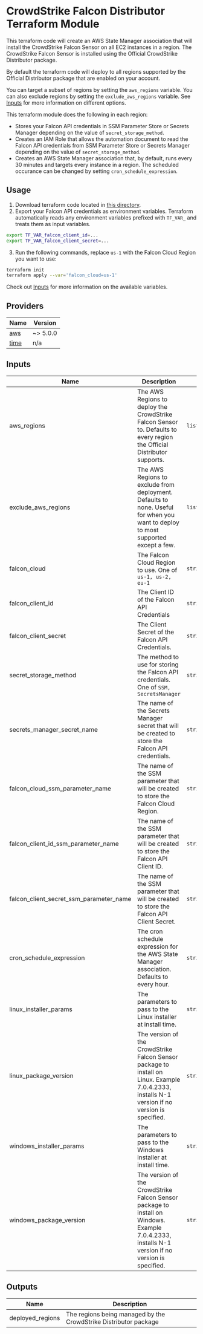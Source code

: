 # CrowdStrike Falcon Distributor Terraform Module

This terraform code will create an AWS State Manager association that will install the CrowdStrike Falcon Sensor on all EC2 instances in a region. The CrowdStrike Falcon Sensor is installed using the Official CrowdStrike Distributor package.

By default the terraform code will deploy to all regions supported by the Official Distributor package that are enabled on your account.

You can target a subset of regions by setting the `aws_regions` variable. You can also exclude regions by setting the `exclude_aws_regions` variable. See [Inputs](#inputs) for more information on different options.

This terraform module does the following in each region:

- Stores your Falcon API credentials in SSM Parameter Store or Secrets Manager depending on the value of `secret_storage_method`.
- Creates an IAM Role that allows the automation document to read the Falcon API credentials from SSM Parameter Store or Secrets Manager depending on the value of `secret_storage_method`.
- Creates an AWS State Manager association that, by default, runs every 30 minutes and targets every instance in a region. The scheduled occurance can be changed by setting `cron_schedule_expression`.

## Usage

1. Download terraform code located in [this directory](./). 
2. Export your Falcon API credentials as environment variables. Terraform automatically reads any environment variables prefixed with `TF_VAR_` and treats them as input variables. 

```bash
export TF_VAR_falcon_client_id=...
export TF_VAR_falcon_client_secret=...
```

3. Run the following commands, replace `us-1` with the Falcon Cloud Region you want to use:

```bash
terraform init
terraform apply --var='falcon_cloud=us-1'
```

Check out [Inputs](#inputs) for more information on the available variables.


## Providers

| Name                                                                                               | Version  |
| -------------------------------------------------------------------------------------------------- | -------- |
| <a name="provider_aws"></a> [aws](https://registry.terraform.io/providers/hashicorp/aws/latest)    | ~> 5.0.0 |
| <a name="provider_time"></a> [time](https://registry.terraform.io/providers/hashicorp/time/latest) | n/a      |
## Inputs

| Name                                    | Description                                                                                                                                      | Type           | Default                              | Required |
| --------------------------------------- | ------------------------------------------------------------------------------------------------------------------------------------------------ | -------------- | ------------------------------------ | :------: |
| aws_regions                             | The AWS Regions to deploy the CrowdStrike Falcon Sensor to. Defaults to every region the Official Distributor supports.                          | `list(string)` | `[]`                                 |    no    |
| exclude_aws_regions                     | The AWS Regions to exclude from deployment. Defaults to none. Useful for when you want to deploy to most supported except a few.                 | `list(string)` | `[]`                                 |    no    |
| falcon_cloud                            | The Falcon Cloud Region to use. One of `us-1, us-2, eu-1`                                                                                        | `string`       | n/a                                  |   yes    |
| falcon_client_id                        | The Client ID of the Falcon API Credentials                                                                                                      | `string`       | n/a                                  |   yes    |
| falcon_client_secret                    | The Client Secret of the Falcon API Credentials.                                                                                                 | `string`       | n/a                                  |   yes    |
| secret_storage_method                   | The method to use for storing the Falcon API credentials. One of `SSM, SecretsManager`                                                           | `string`       | `"SSM"`                              |    no    |
| secrets_manager_secret_name             | The name of the Secrets Manager secret that will be created to store the Falcon API credentials.                                                 | `string`       | `"CrowdStrike/Falcon/Distributor"`   |    no    |
| falcon_cloud_ssm_parameter_name         | The name of the SSM parameter that will be created to store the Falcon Cloud Region.                                                             | `string`       | `"/CrowdStrike/Falcon/Cloud"`        |    no    |
| falcon_client_id_ssm_parameter_name     | The name of the SSM parameter that will be created to store the Falcon API Client ID.                                                            | `string`       | `"/CrowdStrike/Falcon/ClientId"`     |    no    |
| falcon_client_secret_ssm_parameter_name | The name of the SSM parameter that will be created to store the Falcon API Client Secret.                                                        | `string`       | `"/CrowdStrike/Falcon/ClientSecret"` |    no    |
| cron_schedule_expression                | The cron schedule expression for the AWS State Manager association. Defaults to every hour.                                                      | `string`       | `"cron(0 0 */1 * * ? *)"`            |    no    |
| linux_installer_params                  | The parameters to pass to the Linux installer at install time.                                                                                   | `string`       | `""`                                 |    no    |
| linux_package_version                   | The version of the CrowdStrike Falcon Sensor package to install on Linux. Example 7.0.4.2333, installs N-1 version if no version is specified.   | `string`       | `""`                                 |    no    |
| windows_installer_params                | The parameters to pass to the Windows installer at install time.                                                                                 | `string`       | `""`                                 |    no    |
| windows_package_version                 | The version of the CrowdStrike Falcon Sensor package to install on Windows. Example 7.0.4.2333, installs N-1 version if no version is specified. | `string`       | `""`                                 |    no    |
## Outputs

| Name             | Description                                                      |
| ---------------- | ---------------------------------------------------------------- |
| deployed_regions | The regions being managed by the CrowdStrike Distributor package |
